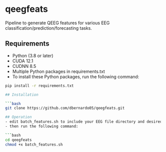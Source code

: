 # qeegfeats

Pipeline to generate QEEG features for various EEG classification/prediction/forecasting tasks.

## Requirements

- Python (3.8 or later)
- CUDA 12.1
- CUDNN 8.5
- Multiple Python packages in requirements.txt
- To install these Python packages, run the following command:

```bash
pip install -r requirements.txt

## Installation

```bash
git clone https://github.com/dbernardo05/qeegfeats.git

## Operation
- edit batch_features.sh to include your EEG file directory and desired output directory
- then run the following command:

```bash
cd qeegfeats
chmod +x batch_features.sh
